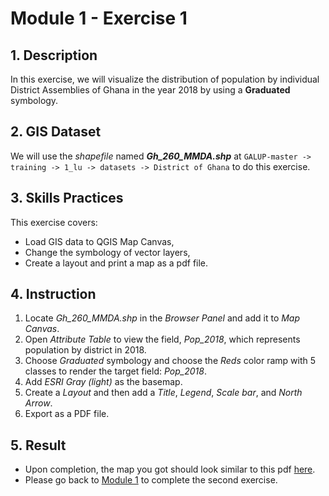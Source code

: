 # Module 1 - Exercise 1

## 1. Description

In this exercise, we will visualize the distribution of population by
individual District Assemblies of Ghana in the year 2018 by using a
**Graduated** symbology.

## 2. GIS Dataset

We will use the _shapefile_ named **_Gh\_260\_MMDA.shp_** at
`GALUP-master -> training -> 1_lu -> datasets -> District of Ghana`
to do this exercise.

## 3. Skills Practices

This exercise covers:

- Load GIS data to QGIS Map Canvas,
- Change the symbology of vector layers,
- Create a layout and print a map as a pdf file.

## 4. Instruction

1. Locate _Gh\_260\_MMDA.shp_ in the _Browser Panel_ and add it to
   _Map Canvas_.
2. Open _Attribute Table_ to view the field, _Pop\_2018_, which represents
   population by district in 2018.
3. Choose _Graduated_ symbology and choose the _Reds_ color ramp with 5 classes
   to render the target field: _Pop\_2018_.
4. Add _ESRI Gray (light)_ as the basemap.
5. Create a _Layout_ and then add a _Title_, _Legend_, _Scale bar_, and
   _North Arrow_.
6. Export as a PDF file.

## 5. Result

- Upon completion, the map you got should look similar to this pdf
  [here](https://github.com/SERVIR-WA/GALUP/blob/master/training/1_lu/pdf_download/PopulationMap.pdf).
- Please go back to
  [Module 1](https://github.com/SERVIR-WA/GALUP/blob/master/training/1_lu/modules/module1.md#4-exercises) to complete the second exercise.
